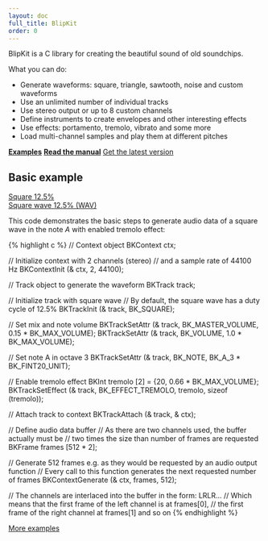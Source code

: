 ```yaml
---
layout: doc
full_title: BlipKit
order: 0
---
```


BlipKit is a C library for creating the beautiful sound of old soundchips.

What you can do:

* Generate waveforms: square, triangle, sawtooth, noise and custom waveforms
* Use an unlimited number of individual tracks
* Use stereo output or up to 8 custom channels
* Define instruments to create envelopes and other interesting effects
* Use effects: portamento, tremolo, vibrato and some more
* Load multi-channel samples and play them at different pitches

<p class="buttons">
	<strong><a href="examples/" class="button">Examples</a></strong>
	<strong><a href="manual/" class="button">Read the manual</a></strong>
	<a href="https://github.com/detomon/BlipKit" class="button">Get the latest version</a>
</p>

## Basic example

<div class="buttons">
	<div class="player" data-volume="0.7">
		<a href="{{ "/assets/sound/square/square-12.5.mp3" | prepend: site.baseurl }}" class="button">
			Square 12.5%
		</a>
		<div class="label"><a href="{{ "/assets/sound/square/square-12.5.wav" | prepend: site.baseurl }}">Square wave 12.5% (WAV)</a></div>
	</div>
</div>

This code demonstrates the basic steps to generate audio data of a square wave in the note *A* with enabled tremolo effect:

{% highlight c %}
// Context object
BKContext ctx;

// Initialize context with 2 channels (stereo)
// and a sample rate of 44100 Hz
BKContextInit (& ctx, 2, 44100);

// Track object to generate the waveform
BKTrack track;

// Initialize track with square wave
// By default, the square wave has a duty cycle of 12.5%
BKTrackInit (& track, BK_SQUARE);

// Set mix and note volume
BKTrackSetAttr (& track, BK_MASTER_VOLUME, 0.15 * BK_MAX_VOLUME);
BKTrackSetAttr (& track, BK_VOLUME,        1.0 * BK_MAX_VOLUME);

// Set note A in octave 3
BKTrackSetAttr (& track, BK_NOTE, BK_A_3 * BK_FINT20_UNIT);

// Enable tremolo effect
BKInt tremolo [2] = {20, 0.66 * BK_MAX_VOLUME};
BKTrackSetEffect (& track, BK_EFFECT_TREMOLO, tremolo, sizeof (tremolo));

// Attach track to context
BKTrackAttach (& track, & ctx);

// Define audio data buffer
// As there are two channels used, the buffer actually must be
// two times the size than number of frames are requested
BKFrame frames [512 * 2];

// Generate 512 frames e.g. as they would be requested by an audio output function
// Every call to this function generates the next requested number of frames
BKContextGenerate (& ctx, frames, 512);

// The channels are interlaced into the buffer in the form: LRLR...
// Which means that the first frame of the left channel is at frames[0],
// the first frame of the right channel at frames[1] and so on
{% endhighlight %}

[More examples](examples/)

[sdl]: http://www.libsdl.org
[manual]: manual/
[effect]: manual/effects/
[instruments]: manual/instruments/
[custom waveforms]: manual/waveforms/
[samples]: manual/samples/
